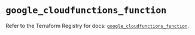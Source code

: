 # `google_cloudfunctions_function`

Refer to the Terraform Registry for docs: [`google_cloudfunctions_function`](https://registry.terraform.io/providers/hashicorp/google/6.8.0/docs/resources/cloudfunctions_function).
